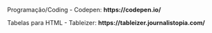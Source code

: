 <p> Programação/Coding - Codepen: <b> https://codepen.io/ </b>
<p> Tabelas para HTML - Tableizer: <b> https://tableizer.journalistopia.com/ </b>
